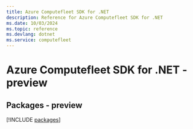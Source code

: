 ```yaml
---
title: Azure Computefleet SDK for .NET
description: Reference for Azure Computefleet SDK for .NET
ms.date: 10/03/2024
ms.topic: reference
ms.devlang: dotnet
ms.service: computefleet
---
```

# Azure Computefleet SDK for .NET - preview
## Packages - preview
[!INCLUDE [packages](computefleet-index.md)]